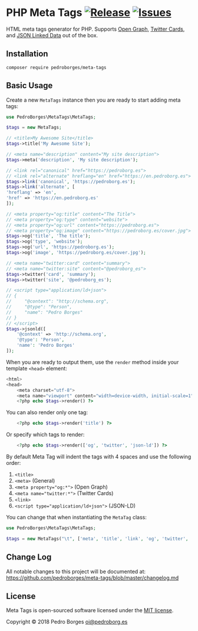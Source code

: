 # PHP Meta Tags [![Release](https://img.shields.io/github/release/pedroborges/meta-tags.svg)](https://github.com/pedroborges/meta-tags/releases) [![Issues](https://img.shields.io/github/issues/pedroborges/meta-tags.svg)](https://github.com/pedroborges/meta-tags/issues)

HTML meta tags generator for PHP. Supports [Open Graph](http://ogp.me), [Twitter Cards](https://dev.twitter.com/cards/overview), and [JSON Linked Data](https://json-ld.org) out of the box.

## Installation

    composer require pedroborges/meta-tags

## Basic Usage
Create a new `MetaTags` instance then you are ready to start adding meta tags:

```php
use PedroBorges\MetaTags\MetaTags;

$tags = new MetaTags;

// <title>My Awesome Site</title>
$tags->title('My Awesome Site');

// <meta name="description" content="My site description">
$tags->meta('description', 'My site description');

// <link rel="canonical" href="https://pedroborg.es">
// <link rel="alternate" hreflang="en" href="https://en.pedroborg.es">
$tags->link('canonical', 'https://pedroborg.es');
$tags->link('alternate', [
'hreflang' => 'en',
'href' => 'https://en.pedroborg.es'
]);

// <meta property="og:title" content="The Title">
// <meta property="og:type" content="website">
// <meta property="og:url" content="https://pedroborg.es">
// <meta property="og:image" content="https://pedroborg.es/cover.jpg">
$tags->og('title', 'The title');
$tags->og('type', 'website');
$tags->og('url', 'https://pedroborg.es');
$tags->og('image', 'https://pedroborg.es/cover.jpg');

// <meta name="twitter:card" content="summary">
// <meta name="twitter:site" content="@pedroborg_es">
$tags->twitter('card', 'summary');
$tags->twitter('site', '@pedroborg_es');

// <script type="application/ld+json">
// {
//     "@context": "http://schema.org",
//     "@type": "Person",
//     "name": "Pedro Borges"
// }
// </script>
$tags->jsonld([
    '@context' => 'http://schema.org',
    '@type': 'Person',
    'name': 'Pedro Borges'
]);
```

When you are ready to output them, use the `render` method inside your template `<head>` element:

```php
<html>
<head>
    <meta charset="utf-8">
    <meta name="viewport" content="width=device-width, initial-scale=1">
    <?php echo $tags->render() ?>
```

You can also render only one tag:

```php
    <?php echo $tags->render('title') ?>
```

Or specify which tags to render:

```php
    <?php echo $tags->render(['og', 'twitter', 'json-ld']) ?>
```

By default Meta Tag will indent the tags with 4 spaces and use the following order:

1. `<title>`
1. `<meta>` (General)
1. `<meta property="og:*">` (Open Graph)
1. `<meta name="twitter:*">` (Twitter Cards)
1. `<link>`
1. `<script type="application/ld+json">` (JSON-LD)

You can change that when instantiating the `MetaTag` class:

```php
use PedroBorges\MetaTags\MetaTags;

$tags = new MetaTags("\t", ['meta', 'title', 'link', 'og', 'twitter', 'json-ld']);
```

## Change Log
All notable changes to this project will be documented at: <https://github.com/pedroborges/meta-tags/blob/master/changelog.md>

## License
Meta Tags is open-sourced software licensed under the [MIT license](http://www.opensource.org/licenses/mit-license.php).

Copyright © 2018 Pedro Borges <oi@pedroborg.es>
